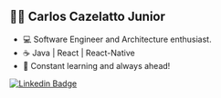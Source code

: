 ## 🤘🏻 Carlos Cazelatto Junior

- 💻 Software Engineer and Architecture enthusiast.
- ☕ Java | React | React-Native 
- 🚀 Constant learning and always ahead!


[![Linkedin Badge](https://img.shields.io/badge/-CarlosCazelattoJr-blue?style=flat-square&logo=Linkedin&logoColor=white&link=https://www.linkedin.com/in/carloscazelattojr/)](https://www.linkedin.com/in/carloscazelattojr/)


